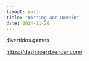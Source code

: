 ```yaml
---
layout: post
title: "Hosting-and-Domain"
date: 2024-11-20
---
```


divertidos.games

https://dashboard.render.com/
